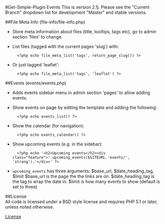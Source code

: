 #Get-Simple-Plugin Events
This is version 2.1j.  Please see the "Current Branch" dropdown list for development "Master" and stable versions.

##File Meta Info (file-info/file-info.php)

* Store meta information about files (title, tooltips, tags etc), go to admin section 'files' to change.

* List files (tagged with the current pages 'slug') with:

		<?php echo file_meta_list('tags', return_page_slug()) ?>

* Or just tagged 'leaflet':

		<?php echo file_meta_list('tags', 'leaflet') ?>

##Events (events/events.php)

* Adds events sidebar menu in admin section 'pages' to allow adding events.

* Show events on page by editing the template and adding the following:

		<?php echo events_list() ?>

* Show the calendar (for navigation):

		<?php echo events_calendar() ?>

* Show upcoming events (e.g. in the sidebar):

		<?php echo '<h2>Upcoming events</h2><div class="feature">'.upcoming_events($SITEURL.'events/', 'strong').'</div>' ?>

* `upcoming_events` has three arguments: $base_url, $date_heading_tag, $limit
$base_url is the page the the links are on. $date_heading_tag is the tag to wrap the
date in. $limit is how many events to show (default is set to three)

##License	
All code is licensed under a BSD style license and requires PHP 5.1 or later, unless noted otherwise.  

[License](https://github.com/dougrdotnet/get-simple-plugins/blob/master/LICENSE)